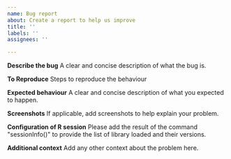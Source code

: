 ```yaml
---
name: Bug report
about: Create a report to help us improve
title: ''
labels: ''
assignees: ''

---
```


**Describe the bug**
A clear and concise description of what the bug is.

**To Reproduce**
Steps to reproduce the behaviour

**Expected behaviour**
A clear and concise description of what you expected to happen.

**Screenshots**
If applicable, add screenshots to help explain your problem.

**Configuration of R session**
Please add the result of the command "sessionInfo()" to provide the list of library loaded and their versions.

**Additional context**
Add any other context about the problem here.
